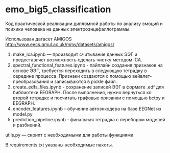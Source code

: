 # emo_big5_classification

Код практической реализации дипломной работы по анализу эмоций и психики человека на данных электроэнцефаллограммы. 

Использован датасет AMIGOS http://www.eecs.qmul.ac.uk/mmv/datasets/amigos/

1. make_ica.ipynb — производит считывание данных ЭЭГ и предоставляет возможность сделать чистку методом ICA.
2. spectral_functional_features.ipynb - пайплайн создания признаков на основе ЭЭГ, требуется переходить в следующую тетрадку в середине процесса. Признаки создаются с помощью вейвлет-преобразования и записываются в pickle файл. 
3. create_edfs_files.ipynb - сохранение записей ЭЭГ в формате .edf для библиотеки EEGRAPH. После выполнения, нужно вернуться ко второй тетрадке и посчитать графовые призанки с помощью bctpy и EEGRAPH.
4. encoder_features.ipynb - обучение автоэнкодера на базе EEGNet из model.py
5. prediction_pipeline.ipynb - финальная тетрадка с перебором моделей и разбиений. 

utils.py — скрипт с необходимыми для работы функциями.

В requirements.txt указаны необходимые пакеты.
